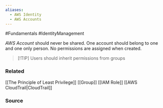 ```yaml
---
aliases:
  - AWS Identity
  - AWS Accounts
---
```

#Fundamentals #IdentityManagement 

*AWS Account* should never be shared. One account should belong to one and one only person. No permissions are assigned when created.

> [!TIP] Users should inherit permissions from groups

### Related
[[The Principle of Least Privilege]]
[[Group]]
[[IAM Role]]
[[AWS CloudTrail|CloudTrail]]
### Source